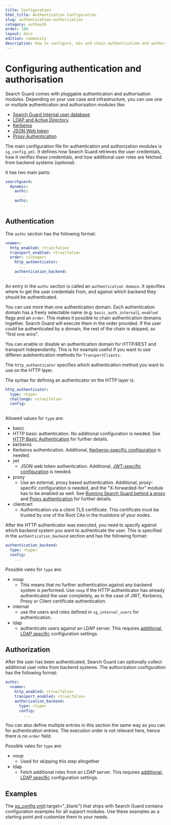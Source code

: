```yaml
---
title: Configuration
html_title: Authentication Configuration
slug: authentication-authorization
category: authauth
order: 100
layout: docs
edition: community
description: How to configure, mix and chain authentication and authorization domains for Search Guard. 
---
```

<!---
Copryight 2017 floragunn GmbH
-->
# Configuring authentication and authorisation

Search Guard comes with pluggable authentication and authorisation modules. Depending on your use case and infrastructure, you can use one or multiple authentication and authorisation modules like:

* [Search Guard Internal user database](configuration_internalusers.md)
* [LDAP and Active Directory](ldap.md)
* [Kerberos](kerberos.md)
* [JSON Web token](jwt.md)
* [Proxy Authentication](proxy_auth.md)

The main configuration file for authentication and authorization modules  is `sg_config.yml`. It defines how Search Guard retrieves the user credentials, how it verifies these credentials, and how additional user roles are fetched from backend systems (optional).

It has two main parts:

```yaml
searchguard:
  dynamic:
    authc:
      ...
    authz:
      ...
```

## Authentication

The `authc` section has the following format:

```yaml
<name>:
  http_enabled: <true|false>
  transport_enabled: <true|false> 
  order: <integer>
    http_authenticator:
      ...
    authentication_backend:
      ...
```

An entry in the `authc` section is called an `authentication domain`. It specifies where to get the user credentials from, and against which backend they should be authenticated.

You can use more than one authentication domain. Each authentication domain has a freely selectable name (e.g. `basic_auth_internal`), `enabled` flags and an `order`. This makes it possible to chain authentication domains together.  Search Guard will execute them in the order provided. If the user could be authenticated by a domain, the rest of the chain is skipped, so "first one wins". 

You can enable or disable an authentication domain for HTTP/REST and transport independantly. This is for example useful if you want to use differen autehentication methods for `TransportClients`.

The `http_authenticator` specifies which authentication method you want to use on the HTTP layer.

The syntax for defining an authenticator on the HTTP layer is:

```yaml
http_authenticator:
  type: <type>
  challenge: <true|false>
  config:
    ...
```

Allowed values for `type` are:

* basic
 * HTTP basic authentication. No additional configuration is needed. See [HTTP Basic Authentication](httpbasic.md) for further details.
* kerberos
 * Kerberos authentication. Additional, [Kerberos-specific configuration](kerberos.md) is needed.
* jwt
  * JSON web token authentication. Additional, [JWT-specific configuration](jwt.md) is needed.
* proxy
  * Use an external, proxy based authentication. Additional, proxy-specific configuration is needed, and the "X-forwarded-for" module has to be enabled as well. See [Running Search Guard behind a proxy](proxies.md) and [Proxy authentication](proxy_auth.md) for further details.
* clientcert
  * Authentication via a client TLS certificate. This certificate must be trusted by one of the Root CAs in the truststore of your nodes.

After the HTTP authenticator was executed, you need to specify against which backend system you want to authenticate the user. This is specified in the `authentication_backend` section and has the following format:

```yaml
authentication_backend:
  type: <type>
  config:
    ...
```

Possible vales for `type` are:

* noop
  * This means that no further authentication against any backend system is performed. Use `noop` if the HTTP authenticator has already authenticated the user completely, as in the case of JWT, Kerberos, Proxy or Client certificate authentication. 
* internal
  * use the users and roles defined in `sg_internal_users` for authentication. 
* ldap
  * authenticate users against an LDAP server. This requires [additional, LDAP specific](ldap.md) configuration settings.

## Authorization

After the user has been authenticated, Search Guard can optionally collect additional user roles from backend systems. The authorization configuration has the following format:

```yaml
authz:
  <name>:
    http_enabled: <true|false>
    transport_enabled: <true|false> 
    authorization_backend:
      type: <type>
      config:
        ...
```

You can also define multiple entries in this section the same way as you can for authentication entries. The execution order is not relevant here, hence there is no `order` field.

Possible vales for `type` are:

* noop
  * Used for skipping this step altogether
* ldap
  * Fetch additional roles from an LDAP server. This requires [additional, LDAP specific](ldap.md) configuration settings.

## Examples

The [sg_config.yml](https://github.com/floragunncom/search-guard/blob/master/sgconfig/sg_config.yml){:target="_blank"} that ships with Search Guard contains configuration examples for all support modules. Use these examples as a starting point and customize them to your needs.
